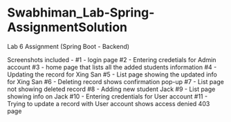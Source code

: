 # Swabhiman_Lab-Spring-AssignmentSolution
Lab 6 Assignment (Spring Boot - Backend)

Screenshots included -
#1 - login page
#2 - Entering credetials for Admin account
#3 - home page that lists all the added students information
#4 - Updating the record for Xing San 
#5 - List page showing the updated info for Xing San 
#6 - Deleting record shows confirmation pop-up 
#7 - List page not showing deleted record 
#8 - Adding new student Jack
#9 - List page showing info on Jack 
#10 - Entering credentials for User account 
#11 - Trying to update a record with User account shows access denied 403 page 